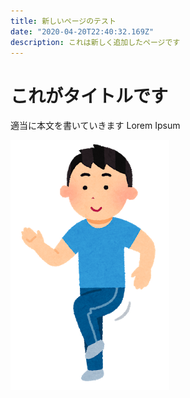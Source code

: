 ```yaml
---
title: 新しいページのテスト
date: "2020-04-20T22:40:32.169Z"
description: これは新しく追加したページです
---
```


# これがタイトルです

適当に本文を書いていきます
Lorem Ipsum

![画像のテスト](undou_ashibumi_man.png "画像のテストです")